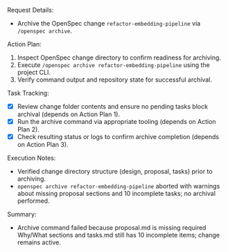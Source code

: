 Request Details:
- Archive the OpenSpec change `refactor-embedding-pipeline` via `/openspec archive`.

Action Plan:
1. Inspect OpenSpec change directory to confirm readiness for archiving.
2. Execute `/openspec archive refactor-embedding-pipeline` using the project CLI.
3. Verify command output and repository state for successful archival.

Task Tracking:
- [x] Review change folder contents and ensure no pending tasks block archival (depends on Action Plan 1).
- [x] Run the archive command via appropriate tooling (depends on Action Plan 2).
- [x] Check resulting status or logs to confirm archive completion (depends on Action Plan 3).

Execution Notes:
- Verified change directory structure (design, proposal, tasks) prior to archiving.
- `openspec archive refactor-embedding-pipeline` aborted with warnings about missing proposal sections and 10 incomplete tasks; no archival performed.

Summary:
- Archive command failed because proposal.md is missing required Why/What sections and tasks.md still has 10 incomplete items; change remains active.
